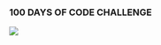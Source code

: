 ### 100 DAYS OF CODE CHALLENGE 

<img src = "https://encrypted-tbn0.gstatic.com/images?q=tbn:ANd9GcT448cvIofoEWVDx4azm7AynPuwBnLZXang0Q&usqp=CAU">

